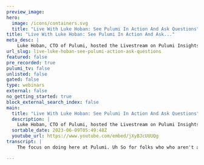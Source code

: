 ```yaml
---
preview_image:
hero:
  image: /icons/containers.svg
  title: "Live With Luke Hoban: See Pulumi In Action And Ask Questions"
title: "Live With Luke Hoban: See Pulumi In Action And Ask..."
meta_desc: |
    Luke Hoban, CTO of Pulumi, hosted the Livestream on Pulumi Insights, featuring a Pulumi AI and Resource Search demo with an interactive Q&A session...
url_slug: live-luke-hoban-see-pulumi-action-ask-questions
featured: false
pre_recorded: true
pulumi_tv: false
unlisted: false
gated: false
type: webinars
external: false
no_getting_started: true
block_external_search_index: false
main:
  title: "Live With Luke Hoban: See Pulumi In Action And Ask Questions"
  description: |
    Luke Hoban, CTO of Pulumi, hosted the Livestream on Pulumi Insights, featuring a Pulumi AI and Resource Search demo with an interactive Q&A session.  
  sortable_date: 2023-06-09T05:49:48Z
  youtube_url: https://www.youtube.com/embed/jXyBJcUUUQg
transcript: |
    The focus on doing here at Pulumi. Uh So for folks who who aren't aware, um you know, Pulumi is a infrastructures code tool uh that uses existing real programming languages like typescript and Python and go and dot net uh to manage infrastructure at scale. Uh And recently, we've done a number of uh interesting kind of launches. Uh And so I was going to highlight a few of the things that came with our Pulumi Insights launch. Uh And then maybe just demo a few things, answer any questions we have here. Um Probably go, you know, 30 45 minutes depending on uh how many questions and things there are that folks want to take a look at. Um So feel free to jump in. Uh Let us know if there's anything you want to cover here. Uh And uh while we wait for some questions, I'll go ahead and just get started. So let me uh let me share my screen and we'll maybe start by kind of looking at uh the blog post that we did just a few weeks ago. So, uh so here was the book on Ploy Insights. Um Ploy Insights is a set of new features. We've kind of launched into the Pluming platform uh that help you to sort of gain more insight over the infrastructure you're managing with Pulumi. And so, you know, with, uh with Pulumi, you can do, you know search uh and you can do analytics and you can do intelligence now over uh all the infrastructure you're managing. And so because Polu is sort of this platform where you use Plume's infrastructures code tools to author infrastructure and write the code that is going to generate all the infrastructure you have. Uh that means that you kind of have a lot of information about the infrastructure you're working with in uh in the cloud inside POLO and that's across multiple different cloud providers. It's potentially doing work in Aws and Azure and GCP or maybe it's even just clouds and others a providers like, you know, we use github a lot at Polo and so we have resources we manage inside a inside github, inside a wide variety of other kind of third party SAS providers and the ability to sort of understand all of that infrastructure, gain insights on that and learn better about how to use that. Uh is really what we're trying to go for with um pulling the insights. So uh there's a couple of sort of capabilities that are part of this, you know, search is really the ability to go search over all that information, find the needle in the haystack, understand kind of what uh resources you have and, and ask questions about those um analytics is the ability to sort of go get deeper insights against some of that infrastructure. And then intelligence is some A I based tools to help you learn and understand and iterate more quickly uh on ideas for new uh cloud capabilities. So let's go a little bit deeper into some of these. Um So, you know, one of the things I think we're, we're definitely excited about, you know, like, like everyone else sort of right now. Um We're very excited about kind of the capabilities that we can bring with, with sort of generative A I tools. And so uh Pulumi A I is sort of, you know, kind of the first major place where we're bringing sort of generative A I experiences into infrastructures code and into Pulumi specifically. And uh what we introduced was ploy dot com slash A I uh which is a tool for kind of asking a question like, you know, hey, I want to create a cloud for CD N from my S3 website uh and getting back an answer where we get a complete piece of code in Pulumi that we can kind of go use and turn into uh some infrastructure as code. And so maybe, um you know, since we're, we're here on the live stream, I'll take the opportunity to kind of go demo this a little bit and we'll just play around with Pulumi A, I see a bit of the, some of the things it can do, see some of the interesting kind of limitations and sort of how you can use those limitations as ways to sort of come up with creative new solutions to problems as well. So, uh here we are in uh blue dot com slash A I and uh you can see we have a few things we can do. Uh We kind of get the prompt and it's just sort of what cloud infrastructure would you like to build. Uh And so we can kind of come up with any question we might have about something we want to build in the cloud. Um And one of the great things about using large language models uh and generative A I is they can be very creative and so we can ask these questions in very indirect ways or with a lot of ambiguity in them and the tools are going to be able to sort of uh come up with interesting answers uh to their creative ways to solve for that problem. And if we don't like those answers, we can give them more feedback and tell them to iterate on that problem. Uh There's a couple of interesting things we could do here. So like, you know, the, the prompt it had was a static website on A BS behind the CD M. I'll just go with a simple version of that say a static website or any of that, we also notice that I picked typescript here. Um So I asked for it to generate the code in typescript, but I could have asked for other languages uh here as well. Now, one of the things to note is, you know, this uh is coming back and it's, it's not super fast. Um you know, as with many of the sort of more advanced large language models, um you know, there is some compute cost here. And so we're kind of running this today on GP T four by default, which has really good abilities to write code. Um But it does mean that the, you know, the time it takes to kind of get back or reply is a little slower. Um Of course, it's still about as fast as you would be kind of typing this out yourself or maybe even faster than that. And so still definitely a net win. Um But something where kind of we're looking to um continue to see improvements on this or do some improvements behind the scenes ourselves. Well, we'll just wait for this one to finish and then going forward. I have a couple of pre canned examples. We can just pull up to go look at as well. You can see it gives us a short description of kind of what it's going to do uh to solve for this problem. And one of the things that, you know, you, you may be familiar with if you've seen any of these other kind of A I based tools as well is uh in general, these solutions built on top of kind of generative A I. Uh they do a better job of answering the question if they kind of can have some time to think first. And so the first few, you know, first paragraph here is laying out kind of a little bit of a thoughts on how to solve this, what resource to go use uh to solve this. And now they can go kind of use that and come up with some code that influenced this uh really effectively. Now, the interesting thing to note here is uh in this example, we actually didn't just go ahead and use, you know, if you had thought, how do I go to set a website on a A BS? You might have thought, oh, I'm gonna create an S3 bucket. I'm gonna set some things to make it public. I'm gonna maybe put a CD N in front of it. I'm going to um you know, uh put on my bucket objects and either, you know, put those in using IC or run some scripts to go copy them in from a local folder. Uh You can imagine how you might solve for this problem. Uh One of the interesting things is that uh Pulumi A I kind of again thought to not just solve it in that really kind of direct way but to solve it, using a higher level component that it knows exists in the plume registry, which is this a a static website component that's a component which gives us a really simple high level interface to solve for this problem where you just tell it what path do do I want to see the end? Do I want logs um much higher level than building all these pieces yourself manually? And this really highlights, you know, a couple of benefits, one that, you know, with Pulumi uh you know registry, we have a component model. And so with Pulumi generally, you don't just have to use those low level building blocks like you might in cloud formation or as a resource manager, you can also use higher level components, either components that you write yourself to abstract away uh things for what your company is doing. Uh or in this case, something that's been published into uh the Pulumi registry. Uh In this case, is this a static website component? Let me just actually go over and, and show that uh for a second. So, you know, inside the plum red, we see we have, you know, 100 and 37 packages available here. Uh And it's been like Aws Azure, Google Cloud is the big ones plus lots of longer tail ones, you know, a a Alibaba, you know, so many others. The center is there a couple of different categories Um So there's sort of providers uh so native providers and providers. So this, this 117 of them are raw capabilities available for some cloud platform, the low level building blocks of exposing that entire platform into Pulumi and even just of these, there's tens of thousands uh of, of, of resources available across all the different cloud providers. Uh And I think over a million properties that you can configure against these providers. But there's also another category here, which is components and these are sort of higher level libraries that take common patterns and make them easier to accomplish uh with polling. And these are things you can just consume from code. Uh So, you know, uh um you know, if you want to write these, you consume these in typescript or in Python or in go or dot net, you can kind of use these from any code that you might write as, as you would any other class or component within your program language. Um But you can see uh these are all the kind of things we have currently uh in this static website. Uh forget where the ad BS one was but uh database website here it is. So this is that component that we uh we saw being used in that plume I example. So we can come in here, we can see, you know, the um all the resources on this, the U CD N should be in here somewhere. Um these are all the, yeah, with CD N with logs, these are the properties it was using in that example. Now, the thing to really note um is that in, in here, the reason why it was able to get this right and know that this uh component was gonna be part of the solution is because Pulumi A I is sort of fundamentally connected up to the registry. So as well as being built on top of uh GP T four API S, it's also built on top of the Pulumi registry. And so it will go out um check for whether it thinks this any uh resources in the registry that will help to solve for the question that you had originally. And then it will give that as context into uh the generative A I along with your query and along with some guidance around how to solve your problem in a way that's gonna really help you uh get to a complete and working example and we tune that all so that it will have up to date access to exactly the latest things that are available inside the registry so they can write correct code and to use the best resources for this problem. Um And so, you know, a number of folks have asked, hey, how is this different than, than chat GP T for example? And uh while chat GP T can do a pretty good job writing code and even writing Pulumi code. Uh It doesn't have that connection to the registry, so it often will use very old versions of API S or not know about recent versions or make or hallucinate the API shapes. Uh generally make quite a few mistakes in terms of how it, you know, constructs the, the programs. Uh We can help it to do a much, much better job um by integrating it with the registry like we've done with Pulumi A I, I see there's one question uh that came in, I'll just uh kind of answer that while we're in the flow here. So, you know this question from Josh about, you know, can Pulumi and I uh help to write new providers. Uh So, you know, that's a great question. There's sort of two sides to that one. You know, when I was over on the registry, I kind of mentioned there was two different types of uh providers. We have available this sort of uh provider packages and component packages and for provider packages, those are written uh in a very different way than a normal polluting program. Those are written as just an implementation of create, read update and lead operations for a given resource. And today, Pulumi A I is not, you know, the designed to kind of help with that problem, maybe something we tackle in the future to kind of help it to identify that need and, and help to solve for that as well. But generally, that problem is more about just mapping your um your cloud provider into uh Pulumi resource model. And it's a very different kind of challenge for those component packages though, for building something like this, a DB, a static website component. Uh in many ways, this is exactly how you do it. It's just kind of ask, you know, how do you solve this problem? It will give you back some code and then you can just put it within a component resource. Uh And so that sort of thing, how do I solve this problem? How do I put that in the component? Um is definitely something that plume I can do. Maybe actually when we look at them, one of the next examples, uh I'll see if we can kind of go and play with this and see if we can it in that direction. Um Yeah. So this is, this is actually an interesting example um here that I pulled up earlier and, and one of the things to note actually, um by the way is we have this ability to share a conversation. And so if you've come up with an interesting result, you can just, you know, copy the link, come over here, paste it. Uh And that whole uh conversation is here. So anyone who you share that link with can uh can go see the conversation you had. That means you can kind of if you come up with an interesting example you can record it for your own purposes, you can send it to your teammates. Um You can kind of share these things around. So I think that's a really helpful way to be able to reuse uh some of the as well. But this was an interesting example where I kind of asked it a couple of questions. So one was create an A S S3 bucket resource. Of course, it just comes up with this very simple thing uh here. But then if I want to say something like, you know, hey, now show me how to do that in Azure. And this is sort of that lateral creative thinking. It may not be obvious exactly what that question means. You know, there isn't an native S dot s3 dot bucket resource in Azure, right? Um That's a, that's an a specific thing. Um But it comes up with say what would be the closest equivalent to that concept within Azure? And then how do I use that in the Azure API S? It even knows, you know, we, we um if you go back over to the registry, uh you know, we have a Azure native as the default provider for um for Azure, whereas a Ds classic is default provider for aws in our platform. And uh you know, so if I look at this, it knows to kind of go use Azure native, uh knows to go create a storage account, uh knows the API S, and then I need to kind of pass a SKU here, um, which is a sort of a concept that didn't exist inside Aws. And so it kind of knows how to be, be creative about solving for that problem. Um, but let's actually try an interesting thing here and see. Um, no, I come back to the, this one. What was it? Let me see if I can find that one again. Uh. Mhm. Because one thing I wanted, yeah, I know that's not the same example. Yeah, but I'll go, I'll go play around that with a different example in a second. But, uh I just let this go while I'm running in with it. Um, cool. I'll just mentioned a couple of things while we're here. You know, we can also do the same thing kind of within that set of website example. We can do the same thing within uh other languages as well. So, you know, here is one where I get it for, for go instead and it came up with sort of a way to solve for that problem. But using go and so the ability to write code in, in any of these languages because, uh, you know, the, the large language models are trained on enormous amount of typescript and Python and go and, and, and C# and java code even outside of using those languages for, you know, infrastructures code, use cases. They just have seen, you know, enormous amounts of those code because they're the most popular languages in the world. These tools are extremely good at writing code. That's correct in these languages. Whereas for, for DS LS or other, you know, YAML formats, they've seen an order of magnitude or two or three orders of magnitude less code. And so they're less good at being creative in those systems uh and correct than they are uh within these languages. And so in some ways, you know, these tools are actually better at writing uh cloud infrastructure using these languages and, and because they're so trained so well uh on code in these languages. Um Now, I know there's another question here about, you know, can ploy I service be ported to air gapped environments. Uh And so, you know, that that's a great question. So today, uh you know, what we're offering here is just a free service plumy dot com slash A I. Um So anyone can come up and use this. Um But it is just something that we're running as a service um kind of in, in the pluming website. Uh Some of the key technologies is part of this is also available um in a no jazz project. Um But that thing is not using some of the latest uh abilities to sort of reach into the registry and those sorts of pieces that require it to be connected into uh into Pulumi service itself. Uh We do hope to kind of make this available as a capability that can run uh within the Pulumi service as well so that anyone kind of using Pulumi cloud. Uh So for folks who aren't aware, um kind of has a, a product offering Pulumi cloud here uh that offers of a, a broad view over all your infrastructure's code that you're managing with Pulumi. And you are expecting to kind of integrate some of this experience into a Pulumi cloud so that you can use it uh along with your infrastructure. So if you have your own components that are part of your private uh you know, uh infrastructure that you manage internally at your company, uh you can use those and have the A I get trained on those and be able to kind of go see how to use those as part of the solution instead of just using the things that are in our public registry. So a lot of things I think we, we're looking to integrate into uh into this. And then we do have a, a version of this uh Pulumi cloud offering that you can run self hosted and run even in the air gapped environment. Um You would technically be able to do that except you would need to be able to plug in kind of a large language model. And today we, we work with GP T four, which of course is only available in a hosted form. Um But in principle, in the future we may be able to kind of do that with a, a model that we're running locally inside uh inside the service itself. So the air gap is not really, for a few reasons, it's not really something you can do today with this service. Um But directionally in the future, uh something that we're, we're definitely looking towards. OK. Um Let me bring up a couple other uh examples here. So, you know, this one is, is a meaningfully more uh kind of complex example in a sense of, you know, I asked it to run Medibase on S uh with a managed post grass database. And so, you know, here it came up with, I did it in Python in this case, uh I came up with this, you know, uh pretty long example here it uses, you know, about a dozen different services inside Aws uh figures out how to kind of map them all together in interesting ways, make sure to, you know, expose it publicly to the internet, um connect it up to those uh those end points. But it also interestingly and this is the sort of thing that, you know, um you, you wouldn't find typically in sort of an example that you just found on online. It knows because of meta base me mentioning meta base, it knows some specific things about that, like it knows it's running on port 3000 by default. Uh It, it probably gets some things about the CPU and memory kind of based on that thing, it knows all the environment variables that meta base needs me to pass and how to hook those up to sort of match the infrastructure of this building. So able to be very creative about how to kind of solve this end to end problem uh in a way that makes sense. So it gives me this, you know, fairly significant piece of code here uh as well. So, um one of the things we could do, if we have some time, I'll answer a couple of questions first, but then maybe I'll try to, you know, taking this code over and seeing if we can play around with it uh inside our ID. Um But there's a couple of other questions here. Uh One was, you know, what is the current most popular language within the Pulumi ecosystem? Uh I am planning on debating uh between using typescript and Python. Well, I'll say that, you know, the typescript and Python are both uh very popular today. Uh I think, you know, typescript is the first language that we supported uh back when we first started. And I think in part because of that, it's, you know, it's, it's, I think it's been the, the highest use since then, but Python has grown very fast and I think it's probably the fastest growing still uh in terms of languages. And I think over time, we're likely to see that you know, kind of uh that end typescript, both end up being very popular, uh go, you know, is, is popular and more so with sort of uh teams that are building, you know, for building components in a sense. And, and there reusable pieces of infrastructure where the the end consumers of that within the company are type script of Python users, but they're able to build reusable compon and it's uh in go and just go gives them some additional tools to just make sure that those components are really uh robust to make sure they have a very simple binary for, for um distribution and things. Um And then C# of course, there's just, you know, there's a, there's a uh a community of folks who really want to use C# are using full stack uh kind of C# applications and, you know, C# fits really well into the organization. Um So I'd say, you know, we, we support all these languages. Uh We, we try to make sure that, you know, the vast majority of features available across all of these in a consistent way. Um But types here in Python probably are definitely the two highest and probably if those typescript has the, the, you know, the, the the largest kind of set of, of support but um but both are, are very heavily supported. Yeah. And, and Kevin mentions kind of uh using both and I think we, we do see a lot of that one of the interesting things is we, I, you know, I was commenting, some folks recently we've seen actually a whole bunch of um uh companies sort of in the A I and, and A I tooling spaces and building the infrastructure projects around A I uh who have been picking up Pulumi recently and, and using it, and we've seen of that cohort uh definitely some bias towards Python from, from those users. Um because they're, you know, that, that, that ecosystem tends to be a bit more Python focused. Uh And so, because they're Python focused from an application development perspective, uh they bring that over into their infrastructure as well. And so we're definitely seeing kind of some upticks around that ecosystem, whereas maybe for some of the more cloud native customers who we've had, um you know, they're leading a bit more go and, you know, uh the more sort of enterprise customers leading C# so kind of some of the things you might expect. Um But really the overarching thing being folks picking a language that their organization, uh you know, already uses has tools, has practices built up around and now they get to benefit from all of those practices and tools for their cloud infrastructure as well as their application development. Uh There was also a question about uh any plans to interact um uh integrate more platform support for Oracle cloud. I actually curious kind of what, what the sort of question uh there specifically is because we, we obviously do have an Oracle cloud provider. So if I come over to the register again, we just leave this open. Uh you know, it can come over to Oracle. Um We do have an Oracle cloud infrastructure provider. It has, you know, you know, as you can see here, quite a lot of resources and, and each one of these is a module, each one of these has a half dozen resources. So I have a very large provider for the Oracle platform. Um It's not as heavily used as it probably isn't surprised as, as A and Azure. Um but we do have a number of users using this kind of introduction and uh and benefiting a lot from having access to this from Pulumi. So, uh definitely, you know, for Oracle cloud folks, we we encourage them to, to use Pulumi. Um But if there's any specific things that are missing, definitely interested in, in feedback on that. Um There's another um another question along the same lines about, you know, uh based on customer usage, which major cloud providers are you being uh used on? And yeah, I think, you know, Pulumi is used really across the board. I mean, one of the things that, you know, we we love is being very horizontal platform that can support any cloud uh projects that you have and whether that's, you know, uh we have a number of customers who actually work with multiple clouds at once. Um you know, kind of mentioned some you know uh platform tools in the A I space and the in the data space. And many of them are offering solutions where you can run, you know, as a user of their platform, you can go run that in your, you know, in the cloud environment. So you, you can run it close to your own infrastructure. And so they actually let you go spin up uh your own environment in GCP or in Azure or native US uh or even an Oracle cloud. And because of that, they need to be able to manage infrastructure across all those different clouds in a very consistent way. And, and we see that pattern as something where people are picking up Pulumi and using it very heavily when they have a sort of fundamentally multi cloud use case. But uh but we see kind of a, a wide breadth um very long tail of provider usage as well. Um But, you know, probably no surprise our, our usage probably uh matches what you'd see in terms of just overall cloud adoption surveys and things. Um A s is still, you know, I think the the most heavily used but, but Azure Google Cloud, a lot of Cober netti um all of these are platforms that are being used heavily with. All right. Well, since we have the ability to kind of do some demos here, why don't I, uh, just come in, uh, we'll grab this code and we'll just sort of play around with it inside, um, inside an ID here. So let me just come over, um, just make a directory for, uh, a meta base. Uh, and let me just go run Pulumi new to create a new project here. So this is gonna be, you know, we're running this in Aws and running this in Python. So let me just pick up the Aws Python. I think I'll just create a new empty project here and we'll run it a little closer to me. Go ahead and create the environment for us. Take a couple of seconds to install all the dependencies. There we go. Now, let's uh just open up uh re and we'll just play around a little bit. So we see that we, you know, got here um just open up a terminal as well. Uh We see here, we got a simple Python project that got created when we did that, Pulumi New bump up the font a little bit. Uh And, you know, it's just a normal Python project. You know, we got the requirements dot TXT. Uh We've got our main dot pi, we've even got our virtual environment that we set up automatically and the default code I got was just this. But let's take uh that code that we saw on screen here and just bring it over and see, see kind of what happens here. Um So we do see that there's a couple of interesting uh errors. And so, you know, you, you will see that uh periodically um the plume A I tool does make some mistakes. Uh It's an interesting mistake here where it just sort of missed uh a uh miss the equals and, and quote character there. But then, you know, a couple of other mistakes it made. So this key uh key value pair ags if you don't know what this is supposed to be. Um See what meta base N says. Uh So it made, made some interesting kind of challenges there. But you know, one of the things I, I'll kind of come and just find one of the, maybe the mistakes it made. Um Here, let's go see. So Medibase end is used. Uh I think we don't even have to do this at all, do we? Um I think I thought we had to kind of put this into a um It's actually an interesting question. I don't know what the, the type of this thing needs to be. Um So we're passing it to container definitions. So let's go find container definitions here. Yeah. So it looks like, you know what human definitions actually want is this? Why don't we go to see what happens though? Uh We'll look at the problems here. Uh I don't know if it'll be able to answer this. Well, here's one that maybe is actually interesting. So he says, cannot access the member endpoint port from type instance. And so why don't I just copy this? I'm back over here and I'll say that gave me an error and he fixed it. Got that. OK. So I pass space set in hit enter. Uh We'll see that. Now it'll try to answer kind of these questions as a follow up. So it has all the context about what this program was and what it generated last time. Um But now it'll think about how does this solve that problem for us. And so here you'll see it's kind of working on that and it says based on the error, it seems the import port is unknown member instead, you should use the port property. This interesting thing where I was able to fix that problem. Uh Even though it made the mistake initially, once it sort of focused in on that uh on that problem that we had and on that particular type, now it can actually go use the plume register to look up that specific resource property and use that to go understand how to fix the problem. Uh And so even though it won't always, and you know, it even left a comment here to help me uh get that right. Um But even though it won't always get everything 100% right, it, you can actually use it as a tool to uh iterate on these things. And, you know, is it also sort of new to not go regurgitate the entire rest of this. Um just kind of rega us the, the snippet that it's gonna need to replace this with. So um really, really sort of creative and, and helpful way to do that and you can kind of iterate with these other problems if you, if the code it generates uh doesn't do exactly what you want. OK. So that was a few examples um of flume A I and if there's any other kind of questions or, or things people would like to try out uh feel free to, to send them over, but also feel free to just try out flume uh A I at fluy dot com slash A I as well. I did wanna touch on a few of the other uh capabilities that were part of uh part of the insights launch. Uh So one which, you know, I want want demo live here because it takes a little bit longer to kind of run through this bit. Um I'll just show this video and, and kind of talk to what's happening here for a second. We also with Pulumi, I launched a cli tool. Um you know, can run NPX, Pulumi dash A I to run this tool. Uh You need to have Pulumi installed and you do, you do need a uh opening I token locally to use the GP T API S, but you'll see that kind of what it lets you do is uh just kind of write uh things that you would like to do. So, for example, you know, the first uh if I go back to the beginning of this thing, let's just wait for it to, to go back to the beginning. If I go back to the beginning, you see it's, I just will say I want an S3 bucket and it doesn't just give me the code, it goes and actually creates that. And so you see in the output, it just said creating, created and then it gives me the output. And this is a way to think about how we can potentially start using these A I tools. Not just to give us code that we can paste back into our applications, but to actually iterate on infrastructure along with the A I system. So the, the A I system in this case has access to some A DS credentials is able to go to ploy on my behalf into a sandbox environment. Um and be able to go create infrastructure based on the requests I have and iterate on that infrastructure, build up a real piece of software running on the internet that has a public uh publicly addressable IP. So really sort of interesting beginnings of ideas for how we go kind of leverage these tools in this case, leveraging Polu automation API to allow us to uh create infrastructure using uh A I but then kind of shifting gears um you know, I mentioned at the beginning uh the search capabilities and, and this is the capabilities is, you know, I think really exciting is the ability to kind of go search across all the infrastructure you're managing and find things that are potentially interesting for you. And so let me um just jump over into app dot dot com uh and show off a little bit about how search works in practice. Uh And this will be a little bit behind the scenes, you know, II I have my, uh my own sort of personal org and this little demo org for upstarts. But, you know, they don't have a ton of resources in them. These are just things I use for demos and so they don't have the, the thousands of resources that make sort of search really exciting uh for, you know, larger scale users. And so I'm gonna show this actually in our Pulumi org. Um you know, probably not surprising that we use Pulumi heavily at uh Pulumi. And so, for example, you know, Pulumi service testing, this is actually the, um you know, app dot Pulumi dot com testing environment itself um which is being managed with Pulumi. Uh but you can see a number of other things uh that we're, we're kind of uh actively working on all of these are in the last 30 minutes updates that we've done inside Pulumi against our infrastructure. Um But, you know, we can also come over here and, and to search across uh different things that we're managing. And so, you know, first thing you notice in search is I immediately get back, you know, uh overview of all the resources that I'm managing. So we have 46,000, 45,500 or so resources in uh the various cloud providers that we're managing kind of at in this organization. But then I can also with this advanced filter and come in and see a bunch of interesting aggregates over my data. And so this kind of tells you, you know, what types of resources, what projects, uh what teams, what packages. So what are the other from cloud providers? And if I want to go even further, I can save you more and see kind of a, a much more detailed link to this list of this. So for packages, we can see, obviously we're using Aws pretty heavily. We're also using github, uh aws X Snowflake, um you know, our own Pulumi service, we're coordinating that. Uh we have a provider for managing pluming cloud itself. Uh and, and a bunch more so, you know, kind of a uh a long tail here. But this is pretty common for, for a lot of our customers. They're using quite a few of the packages in, in a number of different interesting forms and we can come in here and sort of look well, what are we doing with, for example, Right. And so, you know, here's all the usages. Um I'll just put these filters. I want it too, wanted to actually go in there. So if I come down, I can see, you know, these are all the resources that we're managing in uh with Docker. And I can actually come in and go look at one of these uh and find out some information about it. So for example, I could come over here, click on this and I get all the details of this resource itself. So I get the logs from the last build of this. Uh I get, you know, all the properties on the resource like where, where it's being stored in in ecr uh the darker father was used to build it kind of all this additional information. So I can go kind of get information, find things that I care about, answer questions about my infrastructure uh in a really natural and simple way, you know, we can also uh dive in on a bunch of other uh dimensions as well. So if I clear those filters again and come back, you know, I can find out what are all the things I have in my staging environment. What are all the things I've been testing, you know how the fact that staging is so much smaller than production. Um Like maybe I, I uh focus this down just on our Pulumi service and I can see the relative size of each of these environments. Uh So it's interesting one of our developers Casey looks like, you know, her depth stack is particularly large. I might be curious kind of, hey, is there a cost implication to that? What is the sort of thing that she's doing that um is, is new there and could kind of go look into that? Uh From here, we can also see this sort of uh resources that we're working with um on this. Now, you get access to a whole bunch of information, both the sort of high level information about the projects and stacks and types and modules, that sort of thing, but then also sort of a ton of additional metadata. So for example, uh you know, we can clear this out and uh do something like go look at the um protected uh filter on that I can just uh filter on protected call and true. And we see that there's 539 resources that we have that are protected. And these are gonna be things that, you know, really, we can't, we have to make sure not to, not to destroy like our cloud distributions, our records, our buckets, probably some databases will be in here. Uh And so these are all resources that you are using Pulumi um protected feature which allows you to mark a resource as something that cannot be destroyed unless you explicitly uh unmoved the protected bit first and then run it. Destroy and so it's just a protection measure to make sure that you can't accidentally uh destroy these using poly. You have to do it very intentionally. It's sort of a multi step process. And so we might have an audit we want to do of, hey, are all of our database, um databases protected. We could easily use this to kind of go through that sort of analysis. So quite a lot of things that we can do here. Um There's also another fun feature that kind of takes this A I piece further. So we can go in the A I assist here and say, you know, give me all my um buckets across all cloud and I could type this in natural language because we're sort of using the A I assist. And uh when we do the search, it'll turn it into a query in kind of the Pulumi search syntax um that, you know, probably would have taken me a little while to figure out and type in. Um But it comes up with a really creative answer to this question, right? It it guesses that, that means Aws Azure and Google cloud. Uh and it comes up with the type names for each of those. So it knows that the type name for that is a S S3 bucket in uh in A S it's Google storage bucket in a Google cloud and it's Azure storage storage account in uh in Azure. So kind of that build to connect into these data sources, understand the schema and, and come up with a query that uh gives me the resources I need. And of course, it does that even, even though we only use, um you know, we don't use the storage bucket storage accounts, uh ourselves, it's able to come up with that as well. Ok. Um I see there's a couple of questions. So let me kind of go back and, and answer a few of those and if there's any more coming in on, on questions, let me know and I'm happy to answer those as well. So next one was, what's the best way to ask for features for the Pulumi A I cli tool? Uh So I'd say for this, you know, you can, that, that repo is open source. So uh for the cli tool, you can come over here to Pulumi A I uh I think I have that open. Yeah. Uh So this is that, that tool that, you know, same, same screenshot uh gift here that we're just looking at in the blog post. Uh This one is a bit more experimental as we note here. Uh And probably something that we're gonna to iterate on in meaningful ways, but you can jump in here, use this uh open up issues uh submit for requests. Uh Definitely happy to have folks iterate and, and start using this and playing around with it. Um So, yeah, no check check that out for sure. And then, you know, will the Pulumi cli be written in other languages? Uh No, we have no, no intention of kind of uh writing this in multiple languages really. For this tool, the the language is written is mostly um is mostly not, you know, kind of something that you should have to worry about per se. It's mostly just a cli tool. Uh Most likely over time, we'll kind of integrate this into the Pulumi cli or other experiences directly. Um And so we might rewrite it and go just as part of uh part of being part of the Pulumi uh cli it's ultimately uh you know, not a, not a terribly complex uh tool. And then I think it'll eventually integrate more into the backend service that we're running with Pulumi A I. Um it's more kind of a thought experiment to play around with some of these integration ideas. What, what happens if you combine automation api with uh these A I tools. And so something that we're gonna take these ideas, continue on them and probably integrate them into other experiences. But um but today, we're not gonna go just rewrite this tool as is um into, into any other languages. Cool. All right. Um Well, then, kind of the last thing from the blog post that's worth, you know, and I, you know, it's a bunch of interesting examples of more complex queries uh that I didn't even get to actually this one's worth showing because I think it's sort of interesting. Um I guess we, you know, this was an example, Curry, but not one that we uh we ourselves use. Um But you know, this, this is an example where we're kind of using more advanced queries where we can say modified after you know, this date. And so, you know, you can do uh the queries syntax here and we have a, a link over to um this documentation that tells you how to use this. But this query syntax is, is quite advanced like you do with some really interesting uh queries of your resources. And so even things like finding recently modified things, finding things that have been not modified recently that you might wanna go make sure are still up to date uh that sort of thing. So, so quite a lot of uh queries you can ask for, we showed off some of the A I assist for search, which I think is really exciting. And just because, you know, the, the some of the most interesting queries you can ask uh the, the syntax for writing those is, is a little bit something you gonna have to go learn. One of the best ways to learn is just ask the question in natural language and have, you know, have it come back and tell you uh how to do that using the search in tax, you know, one of the questions. We, we got all the time when we sort of started uh working with some customers on uh on resource search was, hey, it's great. I can do this over my existing uh Pulumi resources, the things I've managed with Pulumi with infrastructures code in Pulumi. But what about all my other infrastructure that I maybe point and clicked two years ago and now it's running and I need it and it's really important but it's not gonna be in Pulumi. Uh in the near term. Can I use, can I use research, search over that as well? And we actually do have a uh a preview thing. You can join a waitlist to gain access to this, but a cloud import uh feature here, which will allow you to provide some sort of access credentials for us to reach out into uh your uh cloud provider or your cloud provider account and then have this sort of pull in virtual resources which are uh a resource in Pulumi, but that isn't managed with Pulumi. And so you can use that virtual resource to get all the benefits of search, to get all the understanding of what you're managing across all your clouds. But um but not have to actually have a Pulumi program that defines that infrastructure. And so definitely a useful thing we support kind of and a with this today. Um This is actually built on top of our uh plume deployments uh capability, which is our ability to run infrastructure projects uh on your behalf. Uh And with cloud import, we're actually using that behind the scenes to uh run a little project which doesn't import and imports all your resources in uh as part of that job. So um some really interesting pieces there that we can go into more for folks are interested. And then the last piece uh I'd say is kind of this uh analytics piece. And you know, again, when we kind of talk to people about search, I think a lot of people say, hey, this search experience is amazing. But what I really want is to get access to all that data so that I can then go kind of combine it with the other sources of data. I have that give me a really interesting way to gain deeper insights into my infrastructure because I can combine it with departmental data or cost data or whatever else it is that I have in my data warehouse, for example. Uh And so so many different questions, we heard a bunch of these from kind of customers who we talked to and, and you can see here, you know, kind of uh some of the examples. This is just an example dashboard. Uh the phone on this is a little bit slow. Let me see if I can, it's a little bit better. Um This is the dashboard that you we built, you know, this was in meta base. Um But uh it, it's using a bunch of data that we were kind of put in snowflake, including all the resource data from resource search. And so, for example, if I come back in to here, uh maybe clear the search off. Uh You'll see that I have the ability to download CS V so I can download a CS V of all these 46,000 resources or we have an API that you can integrate with to pull that data out kind of on a Cron job or send it to wherever you want to kind of integrate it with your other uh solutions. But we then, you know, had a tool that builds and pushes that kind of into snowflakes so that we can write some interesting queries and you know, things like counter resources by type. You know, we do either that query about how many resources are protected, but I can put that on a dashboard widget. Um all of these things like this and, and one of the notable things is this is not now inside the Pulumi Cloud offering, this is just something I've put inside my own, you know, my own dashboard tools that I might use inside my organization. Um uh We do over time kind of imagine that we'll probably go take some of these experiences and embed them directly in the Pulumi Cloud giving you the ability to do some analytics over that as well. Cool. Well, I that's sort of a, a kind of conclusion of, of the core features of uh of Pulumi insights. Um But certainly happy to go kind of talk about any other um pieces of Pulumi if folks are interested. Um The one thing I will kind of plug here is we um we do have a Pulumi Up conference next week. So for folks who want to learn about a whole bunch of additional new things that we're gonna be launching. Uh kind of uh throughout the week next week and talking about in depth that Pulumi up definitely encourage you to come join us uh at the Pull Me Up conference on Thursday next week. Um You can register right here. Uh And uh we're gonna have a whole bunch of additional cool demos and new features and, and talking about some of the other things going on at Pulumi. So uh definitely come join us. Uh That's it for me. Uh If, if there's any last questions, I'll, I'll answer them, but otherwise, uh I'll say thank you all very much for joining us and uh join us next time at blu me up, see you all later.

---
```

